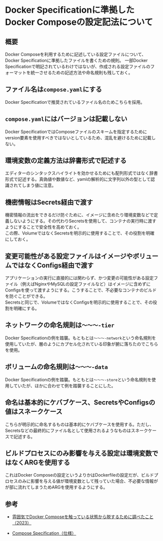 # Docker Specificationに準拠したDocker Composeの設定記法について

## 概要

Docker Composeを利用するために記述している設定ファイルについて、Docker Specificationに準拠したファイルを書くための規則。
一部Docker Specificationで明記されているわけではないが、作成される設定ファイルのフォーマットを統一させるための記述方法や命名規則も残しておく。

## ファイル名は`compose.yaml`にする

Docker Specificationで推奨されているファイル名のためこちらを採用。

## `compose.yaml`にはバージョンは記載しない

Docker SpecificationではComposeファイルのスキームを指定するためにversion要素を使用すべきではないとしているため、混乱を避けるために記載しない。

## 環境変数の定義方法は辞書形式で記述する

エディターのシンタックスハイライトを効かせるためにも配列形式ではなく辞書形式で記述する。真偽値や数値など、yamlの解析的に文字列以外の型として認識されてしまう値に注意。

## 機密情報はSecrets経由で渡す

機密情報の流出をできるだけ防ぐために、イメージに含めたり環境変数などで定義しないようにする。その代わりSecretsを使用して、コンテナの実行時に渡すようにすることで安全性を高めておく。  
この際、VolumeではなくSecretsを明示的に使用することで、その役割を明確にしておく。

## 変更可能性がある設定ファイルはイメージやボリュームではなくConfigs経由で渡す

アプリケーションの実行に直接的には関わらず、かつ変更の可能性がある設定ファイル（例えばNginxやMySQLの設定ファイルなど）はイメージに含めずにConfigsを使って渡すようにする。こうすることで、不必要なコンテナのビルドを防ぐことができる。  
Secretsと同じで、VolumeではなくConfigsを明示的に使用することで、その役割を明確にする。

## ネットワークの命名規則は`～～～-tier`

Docker Specificationの例を踏襲。もともとは`～～～-network`という命名規則を使用していたが、層のようにカプセル化されている印象が腑に落ちたのでこちらを使用。

## ボリュームの命名規則は`～～～-data`

Docker Specificationの例を踏襲。もともとは`～～～-store`という命名規則を使用していたが、ほかに合わせて例を踏襲することにした。

## 命名は基本的にケバブケース、SecretsやConfigsの値はスネークケース

こちらが明示的に命名するものは基本的にケバブケースを使用する。ただし、Secretsなどの最終的にファイル名として使用されるようなものはスネークケースで記述する。

## ビルドプロセスにのみ影響を与える設定は環境変数ではなくARGを使用する

これはDocker Composeの設定というよりかはDockerfileの設定だが、ビルドプロセスのみに影響を与える値が環境変数として残っていた場合、不必要な情報がが部に流れてしまうためARGを使用するようにする。

## 参考

- [雰囲気でDocker Composeを触っている状態から脱するために調べたこと（2023）](https://synamon.hatenablog.com/entry/2023/03/17/125933)

- [Compose Specification（仕様）](https://docs.docker.jp/compose/compose-file/index.html)
